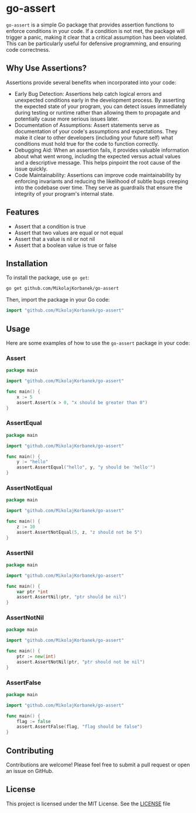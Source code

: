 # go-assert

`go-assert` is a simple Go package that provides assertion functions to enforce conditions in your code. If a condition is not met, the package will trigger a panic, making it clear that a critical assumption has been violated. This can be particularly useful for defensive programming, and ensuring code correctness.

## Why Use Assertions?

Assertions provide several benefits when incorporated into your code:
- Early Bug Detection: Assertions help catch logical errors and unexpected conditions early in the development process. By asserting the expected state of your program, you can detect issues immediately during testing or runtime rather than allowing them to propagate and potentially cause more serious issues later.
- Documentation of Assumptions: Assert statements serve as documentation of your code's assumptions and expectations. They make it clear to other developers (including your future self) what conditions must hold true for the code to function correctly.
- Debugging Aid: When an assertion fails, it provides valuable information about what went wrong, including the expected versus actual values and a descriptive message. This helps pinpoint the root cause of the issue quickly.
- Code Maintainability: Assertions can improve code maintainability by enforcing invariants and reducing the likelihood of subtle bugs creeping into the codebase over time. They serve as guardrails that ensure the integrity of your program's internal state.

## Features

- Assert that a condition is true
- Assert that two values are equal or not equal
- Assert that a value is nil or not nil
- Assert that a boolean value is true or false

## Installation

To install the package, use `go get`:

```sh
go get github.com/MikolajKorbanek/go-assert
```

Then, import the package in your Go code:

```go
import "github.com/MikolajKorbanek/go-assert"
```

## Usage

Here are some examples of how to use the `go-assert` package in your code:

### Assert

```go
package main

import "github.com/MikolajKorbanek/go-assert"

func main() {
    x := 5
    assert.Assert(x > 0, "x should be greater than 0")
}
```

### AssertEqual

```go
package main

import "github.com/MikolajKorbanek/go-assert"

func main() {
    y := "hello"
    assert.AssertEqual("hello", y, "y should be 'hello'")
}
```

### AssertNotEqual

```go
package main

import "github.com/MikolajKorbanek/go-assert"

func main() {
    z := 10
    assert.AssertNotEqual(5, z, "z should not be 5")
}
```

### AssertNil

```go
package main

import "github.com/MikolajKorbanek/go-assert"

func main() {
    var ptr *int
    assert.AssertNil(ptr, "ptr should be nil")
}
```

### AssertNotNil

```go
package main

import "github.com/MikolajKorbanek/go-assert"

func main() {
    ptr := new(int)
    assert.AssertNotNil(ptr, "ptr should not be nil")
}
```

### AssertFalse

```go
package main

import "github.com/MikolajKorbanek/go-assert"

func main() {
    flag := false
    assert.AssertFalse(flag, "flag should be false")
}
```

## Contributing

Contributions are welcome! Please feel free to submit a pull request or open an issue on GitHub.

## License

This project is licensed under the MIT License. See the [LICENSE](LICENSE) file
